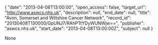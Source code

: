 {
  "date": "2013-04-08T13:00:00", 
  "open_access": false, 
  "target_url": "http://www.aswcs.nhs.uk", 
  "description": null, 
  "end_date": null, 
  "title": "Avon, Somerset and Wiltshire Cancer Network", 
  "record_id": "20130408T130000/GpUNJ7/RAhPTtYDyWUNWjw==", 
  "publisher": "aswcs.nhs.uk", 
  "start_date": "2013-04-08T13:00:00Z", 
  "subject": null
}

None